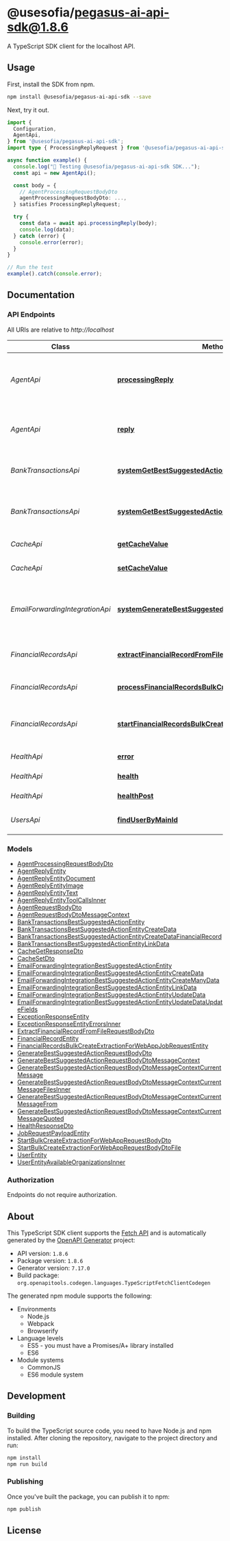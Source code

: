 # @usesofia/pegasus-ai-api-sdk@1.8.6

A TypeScript SDK client for the localhost API.

## Usage

First, install the SDK from npm.

```bash
npm install @usesofia/pegasus-ai-api-sdk --save
```

Next, try it out.


```ts
import {
  Configuration,
  AgentApi,
} from '@usesofia/pegasus-ai-api-sdk';
import type { ProcessingReplyRequest } from '@usesofia/pegasus-ai-api-sdk';

async function example() {
  console.log("🚀 Testing @usesofia/pegasus-ai-api-sdk SDK...");
  const api = new AgentApi();

  const body = {
    // AgentProcessingRequestBodyDto
    agentProcessingRequestBodyDto: ...,
  } satisfies ProcessingReplyRequest;

  try {
    const data = await api.processingReply(body);
    console.log(data);
  } catch (error) {
    console.error(error);
  }
}

// Run the test
example().catch(console.error);
```


## Documentation

### API Endpoints

All URIs are relative to *http://localhost*

| Class | Method | HTTP request | Description
| ----- | ------ | ------------ | -------------
*AgentApi* | [**processingReply**](docs/AgentApi.md#processingreply) | **POST** /internal/agent/processing-reply | Gera mensagem falando que está processando a última solicitação do usuário.
*AgentApi* | [**reply**](docs/AgentApi.md#reply) | **POST** /internal/agent/reply | Responde a última mensagem enviada pelo usuário.
*BankTransactionsApi* | [**systemGetBestSuggestedAction**](docs/BankTransactionsApi.md#systemgetbestsuggestedaction) | **GET** /internal/bank-transactions/{bankTransactionId}/best-suggested-action | Gera a melhor ação sugerida para a transação bancária.
*BankTransactionsApi* | [**systemGetBestSuggestedActionByNewBankTransaction**](docs/BankTransactionsApi.md#systemgetbestsuggestedactionbynewbanktransaction) | **POST** /internal/organizations/{organizationId}/bank-transactions/best-suggested-action | Gera a melhor ação sugerida para uma nova transação bancária.
*CacheApi* | [**getCacheValue**](docs/CacheApi.md#getcachevalue) | **GET** /external/cache | Get string value from cache
*CacheApi* | [**setCacheValue**](docs/CacheApi.md#setcachevalue) | **PUT** /external/cache | Set string value in cache with 10-second TTL
*EmailForwardingIntegrationApi* | [**systemGenerateBestSuggestedAction**](docs/EmailForwardingIntegrationApi.md#systemgeneratebestsuggestedaction) | **POST** /internal/email-forwarding-integration/best-suggested-action | Gera a melhor ação sugerida para integração de encaminhamento de email.
*FinancialRecordsApi* | [**extractFinancialRecordFromFile**](docs/FinancialRecordsApi.md#extractfinancialrecordfromfile) | **POST** /external/financial-records/extract-from-file | Extrai os dados de lançamento financeiro a partir do arquivo.
*FinancialRecordsApi* | [**processFinancialRecordsBulkCreateExtractionForWebApp**](docs/FinancialRecordsApi.md#processfinancialrecordsbulkcreateextractionforwebapp) | **POST** /internal/queues/financial-records-bulk-create-extraction-for-web-app | Processa os dados do arquivo.
*FinancialRecordsApi* | [**startFinancialRecordsBulkCreateExtractionForWebApp**](docs/FinancialRecordsApi.md#startfinancialrecordsbulkcreateextractionforwebapp) | **POST** /external/financial-records/bulk-create-extraction-for-web-app/start | Inicia a extração de lançamentos financeiros em massa a partir do web app.
*HealthApi* | [**error**](docs/HealthApi.md#error) | **GET** /error | Gera um erro de teste.
*HealthApi* | [**health**](docs/HealthApi.md#health) | **GET** / | Verifica o status do serviço.
*HealthApi* | [**healthPost**](docs/HealthApi.md#healthpost) | **POST** / | Verifica o status do serviço.
*UsersApi* | [**findUserByMainId**](docs/UsersApi.md#finduserbymainid) | **POST** /internal/users/{mainId} | Encontra um usuário pelo ID no clerk.


### Models

- [AgentProcessingRequestBodyDto](docs/AgentProcessingRequestBodyDto.md)
- [AgentReplyEntity](docs/AgentReplyEntity.md)
- [AgentReplyEntityDocument](docs/AgentReplyEntityDocument.md)
- [AgentReplyEntityImage](docs/AgentReplyEntityImage.md)
- [AgentReplyEntityText](docs/AgentReplyEntityText.md)
- [AgentReplyEntityToolCallsInner](docs/AgentReplyEntityToolCallsInner.md)
- [AgentRequestBodyDto](docs/AgentRequestBodyDto.md)
- [AgentRequestBodyDtoMessageContext](docs/AgentRequestBodyDtoMessageContext.md)
- [BankTransactionsBestSuggestedActionEntity](docs/BankTransactionsBestSuggestedActionEntity.md)
- [BankTransactionsBestSuggestedActionEntityCreateData](docs/BankTransactionsBestSuggestedActionEntityCreateData.md)
- [BankTransactionsBestSuggestedActionEntityCreateDataFinancialRecord](docs/BankTransactionsBestSuggestedActionEntityCreateDataFinancialRecord.md)
- [BankTransactionsBestSuggestedActionEntityLinkData](docs/BankTransactionsBestSuggestedActionEntityLinkData.md)
- [CacheGetResponseDto](docs/CacheGetResponseDto.md)
- [CacheSetDto](docs/CacheSetDto.md)
- [EmailForwardingIntegrationBestSuggestedActionEntity](docs/EmailForwardingIntegrationBestSuggestedActionEntity.md)
- [EmailForwardingIntegrationBestSuggestedActionEntityCreateData](docs/EmailForwardingIntegrationBestSuggestedActionEntityCreateData.md)
- [EmailForwardingIntegrationBestSuggestedActionEntityCreateManyData](docs/EmailForwardingIntegrationBestSuggestedActionEntityCreateManyData.md)
- [EmailForwardingIntegrationBestSuggestedActionEntityLinkData](docs/EmailForwardingIntegrationBestSuggestedActionEntityLinkData.md)
- [EmailForwardingIntegrationBestSuggestedActionEntityUpdateData](docs/EmailForwardingIntegrationBestSuggestedActionEntityUpdateData.md)
- [EmailForwardingIntegrationBestSuggestedActionEntityUpdateDataUpdateFields](docs/EmailForwardingIntegrationBestSuggestedActionEntityUpdateDataUpdateFields.md)
- [ExceptionResponseEntity](docs/ExceptionResponseEntity.md)
- [ExceptionResponseEntityErrorsInner](docs/ExceptionResponseEntityErrorsInner.md)
- [ExtractFinancialRecordFromFileRequestBodyDto](docs/ExtractFinancialRecordFromFileRequestBodyDto.md)
- [FinancialRecordEntity](docs/FinancialRecordEntity.md)
- [FinancialRecordsBulkCreateExtractionForWebAppJobRequestEntity](docs/FinancialRecordsBulkCreateExtractionForWebAppJobRequestEntity.md)
- [GenerateBestSuggestedActionRequestBodyDto](docs/GenerateBestSuggestedActionRequestBodyDto.md)
- [GenerateBestSuggestedActionRequestBodyDtoMessageContext](docs/GenerateBestSuggestedActionRequestBodyDtoMessageContext.md)
- [GenerateBestSuggestedActionRequestBodyDtoMessageContextCurrentMessage](docs/GenerateBestSuggestedActionRequestBodyDtoMessageContextCurrentMessage.md)
- [GenerateBestSuggestedActionRequestBodyDtoMessageContextCurrentMessageFilesInner](docs/GenerateBestSuggestedActionRequestBodyDtoMessageContextCurrentMessageFilesInner.md)
- [GenerateBestSuggestedActionRequestBodyDtoMessageContextCurrentMessageFrom](docs/GenerateBestSuggestedActionRequestBodyDtoMessageContextCurrentMessageFrom.md)
- [GenerateBestSuggestedActionRequestBodyDtoMessageContextCurrentMessageQuoted](docs/GenerateBestSuggestedActionRequestBodyDtoMessageContextCurrentMessageQuoted.md)
- [HealthResponseDto](docs/HealthResponseDto.md)
- [JobRequestPayloadEntity](docs/JobRequestPayloadEntity.md)
- [StartBulkCreateExtractionForWebAppRequestBodyDto](docs/StartBulkCreateExtractionForWebAppRequestBodyDto.md)
- [StartBulkCreateExtractionForWebAppRequestBodyDtoFile](docs/StartBulkCreateExtractionForWebAppRequestBodyDtoFile.md)
- [UserEntity](docs/UserEntity.md)
- [UserEntityAvailableOrganizationsInner](docs/UserEntityAvailableOrganizationsInner.md)

### Authorization

Endpoints do not require authorization.


## About

This TypeScript SDK client supports the [Fetch API](https://fetch.spec.whatwg.org/)
and is automatically generated by the
[OpenAPI Generator](https://openapi-generator.tech) project:

- API version: `1.8.6`
- Package version: `1.8.6`
- Generator version: `7.17.0`
- Build package: `org.openapitools.codegen.languages.TypeScriptFetchClientCodegen`

The generated npm module supports the following:

- Environments
  * Node.js
  * Webpack
  * Browserify
- Language levels
  * ES5 - you must have a Promises/A+ library installed
  * ES6
- Module systems
  * CommonJS
  * ES6 module system


## Development

### Building

To build the TypeScript source code, you need to have Node.js and npm installed.
After cloning the repository, navigate to the project directory and run:

```bash
npm install
npm run build
```

### Publishing

Once you've built the package, you can publish it to npm:

```bash
npm publish
```

## License

[]()
